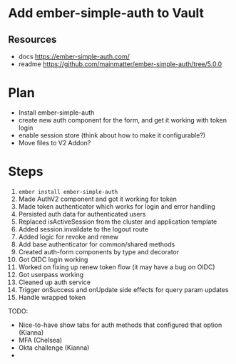 # Add ember-simple-auth to Vault

## Resources

- docs https://ember-simple-auth.com/
- readme https://github.com/mainmatter/ember-simple-auth/tree/5.0.0

# Plan

- Install ember-simple-auth
- create new auth component for the form, and get it working with token login
- enable session store (think about how to make it configurable?)
- Move files to V2 Addon?

# Steps

1. `ember install ember-simple-auth`
2. Made AuthV2 component and got it working for token
3. Made token authenticator which works for login and error handling
4. Persisted auth data for authenticated users
5. Replaced isActiveSession from the cluster and application template
6. Added session.invaildate to the logout route
7. Added logic for revoke and renew
8. Add base authenticator for common/shared methods
9. Created auth-form components by type and decorator
10. Got OIDC login working
11. Worked on fixing up renew token flow (it may have a bug on OIDC)
12. Got userpass working
13. Cleaned up auth service
14. Trigger onSuccess and onUpdate side effects for query param updates
15. Handle wrapped token

TODO:

- Nice-to-have show tabs for auth methods that configured that option (Kianna)
- MFA (Chelsea)
- Okta challenge (Kianna)
-
